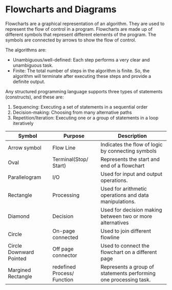 # Flowcharts and Diagrams

Flowcharts are a graphical representation of an algorithm. They are used to represent the flow of control in a program. Flowcharts are made up of different symbols that represent different elements of the program. The symbols are connected by arrows to show the flow of control.

The algorithms are:

* Unambiguous/well-defined: Each step performs a very clear and unambiguous task.
* Finite: The total number of steps in the algorithm is finite. So, the algorithm will terminate after executing these steps and provide a definite output.

Any structured programming language supports three types of statements (constructs), and these are:

1. Sequencing: Executing a set of statements in a sequential order 	
2. Decision-making: Choosing from many alternative paths
3. Repetition/Iteration: Executing one or a group of statements in a loop iteratively

| Symbol                  | Purpose                     | Description                                                      |
| ----------------------- | --------------------------- | ---------------------------------------------------------------- |
| Arrow symbol            | Flow Line                   | Indicates the flow of logic by connecting symbols                |
| Oval                    | Terminal(Stop/ Start)       | Represents the start and end of a flowchart                      |
| Parallelogram           | I/O                         | Used for input and output operations.                            |
| Rectangle               | Processing                  | Used for arithmetic operations and data manipulations.           |
| Diamond                 | Decision                    | Used for decision making between two or more alternatives        |
| Circle                  | On-page connected           | Used to join different flowline                                  |
| Circle Downward Pointed | Off page connector          | Used to connect the flowchart on a different page                |
| Margined Rectangle      | redefined Process/ Function | Represents a group of statements performing one processing task. |


